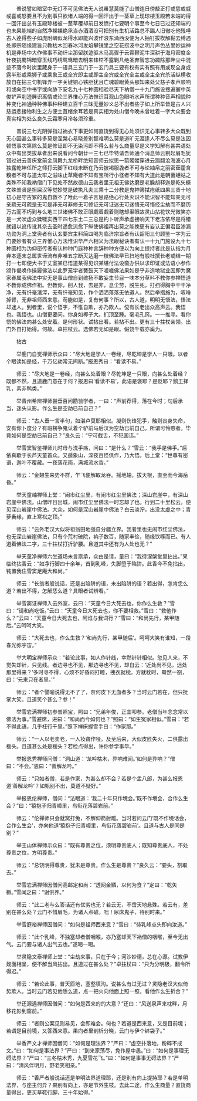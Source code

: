 <!-- { "loadSidebar": true } -->
　　普说譬如暗室中无灯不可见佛法无人说虽慧莫能了山僧连日傍敲正打或慈或威或喜或怒要且不为别事只欲诸人端的得一回汗出于一茎草上现琼楼玉殿若未端的得一回汗出总有玉殿琼楼被一茎草覆却前日发愤打七要明个事至今七日已过还知端的也未果能端的自然净裸裸绝承当赤洒洒没可把别有生机活路总不蹋人旧辙吃他残唾古人逴得些子如虎附嵎似龙得水即能兴波作浪东涌西没便为人抽钉拔楔解黏去缚遇处即宗随缘建旨只教枯木回春冰河发焰攀镜里之空花捞波中之明月声色丛里妙运神机是非场中大作佛事不动纤尘那留朕迹驱木马高骤于云霄鞭泥牛深耕于海月密度金针夜挑蜀锦暗穿玉线巧绣鸳鸯暗去明来锋铓不露剿凡绝圣弃智忘功蠲除那畔尘中混迹不落今时炭里藏身于一语具三玄门于一玄门具三要有权有实有照有用或现全身或露半形或乘狮子或乘象王或全宾即主或即主全宾或全宾全主或全主全宾杀活纵横收放自在拈三句机锋弄一字关键铜心铁胆犹且亡魂碧眼黄头那知来处父慈子孝声顺响和或向空中书字或向胁下安名九十七种圆相验尽天下衲僧一十九门施设搜遍寰中英俊铲声削迹屏识离情或论三界惟心万法惟识耳观山色眼听水声所谓种种音声相貌种种变化神通种种佛事种种建立百千三昧无量妙义总不出者些子如上所举皆是古人兴慈运悲接物利生之方便土苴绪余耳若是真实相为处山僧今晚未曾吐着一字大众要会真实相为处么良久云霜寒月冷各须珍重。

　　普说三七光阴弹指过衲衣下事更如何直饶到得无心处须识无心事转多大众既到无心因甚么事转多莫是涅槃心易晓差别智难明么莫是道旷无涯逢人不尽么莫是法因顿悟事次第除么莫是修证即不无染污即不得么若与么商量尽是义学知解有甚共语处众中有出类拔萃者出来说看问今朝廿一三七已毕特请吾师通个消息师云剔起眉毛犹错过进云善庆堂前金凤舞九龙桥畔绝知音师云拟思一箭髑髅穿进云蹋翻沧海波心月独露乾坤任所之师打云脚下红线未断在乃云披褐服毳者不可与论紬帛之丽密茹藿含糗者不可与道太牢之滋味止草庵者不知有宝所行小径者不知有大道此是朝菌蟪蛄之类殊不知我衲僧门下见处不然故德山云我者里无祖无佛达磨是老臊胡释迦是乾矢橛文殊普贤是担屎汉等觉妙觉是破执凡夫三乘十二分教是鬼神簿拭疮纸四果三贤十地初心是守古冢的鬼自救不了唯此一着子言思路绝心行处灭识不能识智不能知亲无可亲疏无可疏是无可是非无可非修无可修证无可证迷无可迷悟无可悟经尘劫而不磨历万古而不朽到与么地三世诸佛不敢正眼觑着觑着则瞎却渠眼故灵山拈花饮光微笑亦是一犬吠虚众猱啀实西干四七东土二三总是杓卜听声承虚接响天下老冻侬尽是将错就错以讹传讹其奈去圣时遥愈流愈下纵使佛祖再出莫之能挽更有妄认正偏君臣渗漏功勋为洞上堂奥者有认玄要宾主料简四喝为临济宗旨者有认韶阳三句顾鉴一字为云门要妙者有认三界惟心万法惟识华严六相义为法眼秘诀者有认一十九门施设九十七种圆相为沩仰密传者有认种种门庭种种言辞种种方便以为向上提持者此是认指为月弃本逐末总属世谛流布非唯五宗断灭达磨一枝佛法早已扫地有般杜撰长老或结一期打一七即便大书于丈室某已悟道某得见识某堪付法设斋办供以求印证或法语小参作颂作偈唤作操履佛法以此罗笼学者簧鼓天下嗟嗟佛法果如是乎非造地狱业因即为魔家眷属我佛法中实无是事山僧自到维扬不敢妄生节目一味本分草料不教你参禅悟道不教你成佛作祖。但教你，削人我，去是非，息尘劳，脱生死，打扫得胸中干干净净，无有纤毫渣滓，无有纤毫知见，作个洒洒落落无依道人。然后举措施为，咳唾掉臂，无非祖师西来意。苟能如是，复有何事？所以，古人道，明明无悟法，悟法却迷人。到者里，说个悟字，不惟自欺，亦乃欺人。傥有长老出众高声云。我悟也。我悟也。山僧更要问。你身如椰子大。扪顶至踵。毫毛孔窍。一一推寻。看你悟的佛法向甚么处安着。是何形状。试拈出看。若拈不出。更有三十拄杖亲领。出门外自打始得。何故。卓拄杖云。选佛若无如是眼。假饶千载亦奚为。

　　拈古

　　举鹿门自觉禅师示众曰：“尽大地是学人一卷经，尽乾坤是学人一只眼。以者个眼读如是经，千万亿劫常无间断。”报恩秀曰：“看读不易。”

　　师云：“尽大地是一卷经，向甚么处着眼？尽乾坤是一只眼，向甚么处着经？既都不然，且道鹿门意在于何？报恩曰‘看读不易’，此语是褒耶？是贬耶？鹅王择乳，素非鸭类。”

　　举青州希辨禅师尝垂百问勘验学者，一曰：“声前荐得，落在今时；句后承当，迷头认影。作么生是空劫已前自己？”

　　师云：“古人垂一言半句，如湛卢莫耶相似。凝则伤锋犯手，触则丧身失命，安有你卜度分？有班楞争鬼认着个驴前马后汉为空劫已前自己，所谓可怜愍者。毕竟如何是空劫已前自己？”良久云：“宁可截舌，不犯国讳。”

　　举雪窦智鉴禅师儿时母与洗手疡，问曰：“是什么？”雪云：“我手是佛手。”后依真歇于长芦天童首众。又遁象山，深夜百怪俱作，乃大悟。后上堂：“世尊有密语，迦叶不覆藏。一夜落花雨，满城流水香。”

　　师云：“金翅生来势不群，乍飞便解取龙吞。摇地轴，拔天根，直至而今海岳昏。”

　　举天童岫禅师上堂：“闹市红尘里，有闹市红尘里佛法；深山岩崖中，有深山岩崖中佛法。山僧昨日出城，闹市红尘里佛法一时忘却了也。行到二十里松云，便见深山岩崖中佛法。大众，如何是深山岩崖中佛法？白云淡泞，出没太虚之中；青萝夤缘，直上寒松之顶。”

　　师云：“云外老汉大似将祖翁田地强自分疆立界。我者里也无闹市红尘佛法，也无深山岩崖佛法，只有个荒村破院，衲子数百，随家丰俭，随缘饮啄而已。有人道着佛法二字，三十拄杖打折驴腰。且道其中还有为人处也无？”

　　举天童净禅师六坐道场未言禀承，众由是请，童曰：“我待涅槃堂里拈出。”果临终拈香云：“如净行脚四十余年，首到乳峰，失脚堕于陷阱。此香今不免拈出，钝置我住雪窦足庵大和尚。”

　　师云：“长翁者般说话，还是出陷阱的语，未出陷阱的语？若出得，怎肯恁么道？若出不得，怎解恁么道？具眼者试辨看。”

　　举雪窦证禅师入云外室，云曰：“天童今日大死去也，你作么生救？”雪曰：“请和尚吃饭。”云曰：“天童今日大死去也，你不要相救。”雪曰：“救他作么？”云曰：“天童今日大死去也，阿谁与我词行？”雪曰：“和尚先行，某甲随后。”云呵呵大笑。

　　师云：“大死去也，作么生救？‘和尚先行，某甲随后’。呵呵大笑有谁知，一段春光弥宇宙。”

　　举大明宝禅师示众：“若论此事，如人作针线，幸然针针相似。忽见人来，不觉失却针，只见线。者边寻也不见，那边寻也不见，却自云：‘近处尚不见，远处那里得来？’多时寻不得，心烦不好昏闷打睡，拽衣就枕。方就枕时，蓦然一劄，曰：‘元来只在者里。’”

　　师云：“者个譬喻说得无不了了，奈何皮下无血者多？当时云门若在，但只抚掌大笑。且道笑个甚么？参！”

　　举雪岩满禅师初参普照宝，照曰：“兄弟年俊，正宜叩参。老僧当年念念常以佛法为事。”雪避席，进曰：“和尚而今如何也？”照曰：“如生冤家相似。”雪曰：“若不得此语，几乎枉行千里。”照下禅床握雪手曰：“作家那。”

　　师云：“一人以老卖老，一人妆聋作哑。及至后来，大似皮匠失火，二俱露出楥头。且道甚么处是楥头？若检点得出，许你参学事毕。”

　　举报恩秀禅师问僧：“洞山道：‘龙吟枯木，异响难闻。’如何是异响？”僧曰：“不会。”恩曰：“善解龙吟。”

　　师云：“只如者僧，若是作家，为甚么却不会？若是个孟八郎，为甚么报恩道‘善解龙吟’？如甄别不出，莫道不疑好。”

　　举报恩伦禅师，僧问：“法眼道：‘我二十年只作境会。’既不作境会，合作么生会？”曰：“猿抱子归青嶂里，鸟衔花落碧岩前。”

　　师云：“伦禅师只会就窝打兔，不解仰箭射雕。当时若问云门‘既不作境话会，合作么生会’，亦向他道‘猿抱子归青嶂里，鸟衔花落碧岩前’。且道与古人是同是别？”

　　举王山体禅师示众曰：“既有尊贵之位，须明尊贵底人；既知尊贵底人，不处尊贵之位，方明尊贵。”

　　师云：“总饶明得尊贵，犹未是尊贵。作么生是尊贵？”良久云：“要头，割取去。”

　　举雪岩满禅师因僧问高邮定和尚：“透网金鳞，以何为食？”定曰：“乾矢橛。”雪闻之曰：“谢供养。”

　　师云：“此二老与么答话还有优劣也无？若云无，不啻天地悬殊。若云有，差别在甚么处？云门不惜眉毛，为诸人点破。咄！尿床鬼子，待别时来。”

　　举雪庭裕禅师因僧问：“如何是祖师西来意？”雪曰：“待乳峰点头即向汝道。”

　　师云：“此个乳峰，不独塞却者僧咽喉，亦乃塞却天下衲僧的咽喉，至今无出气。云门要与诸人出气去也。”遂喝一喝。

　　举灵隐文泰禅师上堂：“尘劫来事，只在于今；河沙妙德，总在心源。试教伊觌面相呈，便不解当风拈出。且道过在甚么处？”卓拄杖曰：“只为分明极，翻令所得迟。”

　　师云：“若论此事，普天匝地，塞壑填沟。说甚么有过无过？灵隐老汉大似倚势欺人。当时云门若见他恁么道，点一把火向他面上照一照，看他作么生折合？”

　　举还源遇禅师因僧问：“如何是西来的的大意？”还曰：“风送泉声来枕畔，月移花影到窗前。”

　　师云：“者则公案见则易见，会即难会。何也？若道是西来意，又是目前境；若谓是目前境，又答西来意。果向者里剖析分晓，云门与伊个钵袋子。”

　　举香严文才禅师因僧问：“如何是理法界？”严曰：“虚空扑落地，粉碎不成文。”曰：“如何是事法界？”严曰：“到来家荡尽，免作屋中愚。”曰：“如何是事理无碍法界？”严曰：“三冬枯木秀，九夏雪花飞。”曰：“如何是事事无碍法界？”严曰：“清风伴明月，野老笑相亲。”

　　师云：“香严者般说话还是单明法界道理耶，还是别有向上提持耶？若是单明法界，与座主何异？果别有向上，亦是节外生枝。去此二途，作么生商量？直饶商量得出，更买草鞋行脚，三十年始得。”


